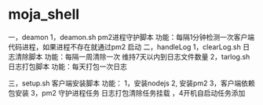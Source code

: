 # moja_shell
一，deamon
   1，deamon.sh pm2进程守护脚本 功能：每隔1分钟检测一次客户端代码进程，如果进程不存在就通过pm2 启动
二，handleLog
    1，clearLog.sh 日志清除脚本 功能：每隔一周清除一次 维持7天以内到日志文件数量
    2，tarlog.sh  日志打包脚本 功能：每天打包一次日志

三，setup.sh 客户端安装脚本 功能： 1，安装nodejs 2, 安装pm2 3，客户端依赖包安装 3，pm2 守护进程任务 日志打包清除任务挂载 ，4开机自启动任务添加 
